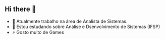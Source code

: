 ## Hi there 👋


- 🔭 Atualmente trabalho na área de Analista de Sistemas.
- 🌱 Estou estudando sobre Análise e Dsenvolvimento de Sistemas (IFSP)
- ⚡ Gosto muito de Games

